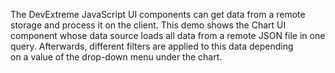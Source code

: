 The DevExtreme JavaScript UI components can get data from a&nbsp;remote storage and process it&nbsp;on&nbsp;the client. This demo shows the Chart UI component whose data source loads all data from a&nbsp;remote JSON file in&nbsp;one query. Afterwards, different filters are applied to&nbsp;this data depending on&nbsp;a&nbsp;value of&nbsp;the drop-down menu under the chart.
